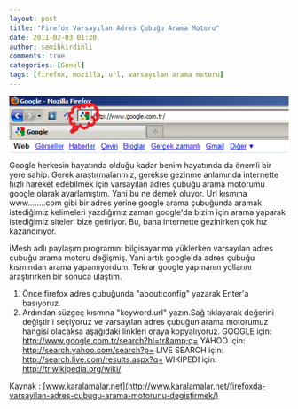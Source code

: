 ```yaml
---
layout: post
title: "Firefox Varsayılan Adres Çubuğu Arama Motoru"
date: 2011-02-03 01:20
author: semihkirdinli
comments: true
categories: [Genel]
tags: [firefox, mozilla, url, varsayılan arama motoru]
---
```

![](/images/jekyll/221.png "22")
Google herkesin hayatında olduğu kadar benim hayatımda da önemli bir yere sahip. Gerek araştırmalarımız, gerekse gezinme anlamında internette hızlı hareket edebilmek için varsayılan adres çubuğu arama motorumu google olarak ayarlamıştım. Yani bu ne demek oluyor. Url kısmına www........com gibi bir adres yerine google arama çubuğunda aramak istediğimiz kelimeleri yazdığımız zaman google'da bizim için arama yaparak istediğimiz siteleri bize getiriyor. Bu, bana internette gezinirken çok hız kazandırıyor.

iMesh adlı paylaşım programını bilgisayarıma yüklerken varsayılan adres çubuğu arama motoru değişmiş. Yani artık google'da adres çubuğu kısmından arama yapamıyordum. Tekrar google yapmanın yollarını araştırırken bir sonuca ulaştım.

1. Önce firefox adres çubuğunda "about:config" yazarak Enter'a basıyoruz.
2. Ardından süzgeç kısmına "keyword.url" yazın.Sağ tıklayarak değerini değiştir'i seçiyoruz
ve varsayılan adres çubuğun arama motorumuz hangisi olacaksa aşağıdaki linkleri oraya kopyalıyoruz.
GOOGLE için:
http://www.google.com.tr/search?hl=tr&amp;q=
YAHOO için:
http://search.yahoo.com/search?p=
LIVE SEARCH için:
http://search.live.com/results.aspx?q=
WIKIPEDI için:
http://tr.wikipedia.org/wiki/

Kaynak : [www.karalamalar.net](http://www.karalamalar.net/firefoxda-varsayilan-adres-cubugu-arama-motorunu-degistirmek/)
